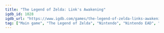 ```yaml
---
title: "The Legend of Zelda: Link's Awakening"
igdb_id: 1028
igdb_url: "https://www.igdb.com/games/the-legend-of-zelda-links-awakening"
tag: ["Main game", "The Legend of Zelda", "Nintendo", "Nintendo EAD", "Playtronic", "Adventure", "Single player", "Bird view / Isometric", "Side view", "Action", "Fantasy"]
---
```

